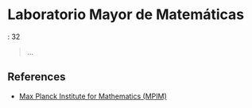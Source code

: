 # Laboratorio Mayor de Matemáticas

: 32

> …
> 

## References

- [Max Planck Institute for Mathematics (MPIM)](https://www.mpim-bonn.mpg.de/)